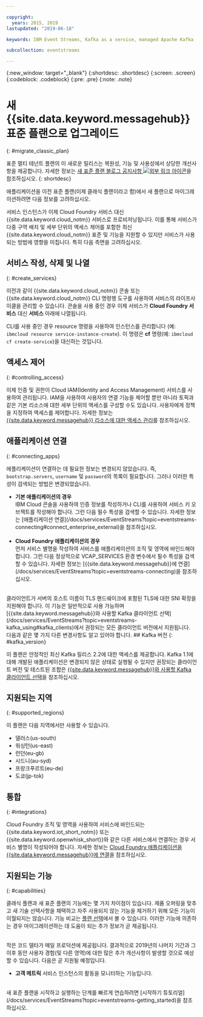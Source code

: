 ```yaml
---

copyright:
  years: 2015, 2019
lastupdated: "2019-06-18"

keywords: IBM Event Streams, Kafka as a service, managed Apache Kafka

subcollection: eventstreams

---
```


{:new_window: target="_blank"}
{:shortdesc: .shortdesc}
{:screen: .screen}
{:codeblock: .codeblock}
{:pre: .pre}
{:note: .note}

# 새 {{site.data.keyword.messagehub}} 표준 플랜으로 업그레이드 
{: #migrate_classic_plan}

표준 멀티 테넌트 플랜의 이 새로운 릴리스는 복원성, 기능 및 사용성에서 상당한 개선사항을 제공합니다. 자세한 정보는 [새 표준 플랜 블로그 공지사항 ![외부 링크 아이콘](../../icons/launch-glyph.svg "외부 링크 아이콘")](https://www.ibm.com/cloud/blog/announcements/ibm-event-streams-releases-a-new-and-enhanced-standard-plan)을 참조하십시오. 
{: shortdesc}

애플리케이션을 이전 표준 플랜(이제 클래식 플랜이라고 함)에서 새 플랜으로 마이그레이션하려면 다음 정보를 고려하십시오.

서비스 인스턴스가 이제 Cloud Foundry 서비스 대신 {{site.data.keyword.cloud_notm}} 서비스로 프로비저닝됩니다. 이를 통해 서비스가 다중 구역 배치 및 세부 단위의 액세스 제어를 포함한 최신 {{site.data.keyword.cloud_notm}} 표준 및 기능을 지원할 수 있지만 서비스가 사용되는 방법에 영향을 미칩니다. 특히 다음 측면을 고려하십시오.

## 서비스 작성, 삭제 및 나열
{: #create_services}

이전과 같이 {{site.data.keyword.cloud_notm}} 콘솔 또는 {{site.data.keyword.cloud_notm}} CLI 명령행 도구를 사용하여 서비스의 라이프사이클을 관리할 수 있습니다. 콘솔을 사용 중인 경우 이제 서비스가 **Cloud Foundry 서비스** 대신 **서비스** 아래에 나열됩니다. 

CLI를 사용 중인 경우 resource 명령을 사용하여 인스턴스를 관리합니다 (예: <code>ibmcloud resource service-instance-create</code>). 이 명령은 **cf** 명령(예: <code>ibmcloud cf create-service</code>)을 대신하는 것입니다.

## 액세스 제어
{: #controlling_access}

이제 인증 및 권한이 Cloud IAM(Identity and Access Management) 서비스를 사용하여 관리됩니다. IAM을 사용하여 사용자의 연결 기능을 제어할 뿐만 아니라 토픽과 같은 기본 리소스에 대한 세부 단위의 액세스를 구성할 수도 있습니다. 사용자에게 정책을 지정하여 액세스를 제어합니다. 자세한 정보는 [{{site.data.keyword.messagehub}} 리소스에 대한 액세스 관리](/docs/services/EventStreams?topic=eventstreams-security)를 참조하십시오.

## 애플리케이션 연결
{: #connecting_apps}

애플리케이션이 연결하는 데 필요한 정보는 변경되지 않았습니다. 즉, <code>bootstrap.servers</code>, <code>username</code> 및 <code>password</code>의 목록이 필요합니다. 그러나 이러한 특성이 검색되는 방법은 변경되었습니다.

<ul>
<li>
      <strong>기본 애플리케이션의 경우</strong>
        <br/>
        IBM Cloud 콘솔을 사용하여 인증 정보를 작성하거나 CLI를 사용하여 서비스 키 오브젝트를 작성해야 합니다. 그런 다음 필수 특성을 검색할 수 있습니다. 자세한 정보는 [애플리케이션 연결](/docs/services/EventStreams?topic=eventstreams-connecting#connect_enterprise_external)을 참조하십시오.
</li>
<br/>
<li><strong>Cloud Foundry 애플리케이션의 경우</strong>
        <br/>
먼저 서비스 별명을 작성하여 서비스를 애플리케이션의 조직 및 영역에 바인드해야 합니다. 그런 다음 정상적으로 VCAP_SERVICES 환경 변수에서 필수 특성을 검색할 수 있습니다. 자세한 정보는 [{{site.data.keyword.messagehub}}에 연결](/docs/services/EventStreams?topic=eventstreams-connecting)을 참조하십시오.
</li>
</ul>
<br/>
클라이언트가 서버의 호스트 이름이 TLS 핸드쉐이크에 포함된 TLS에 대한 SNI 확장을 지원해야 합니다. 이 기능은 일반적으로 사용 가능하며 [{{site.data.keyword.messagehub}}와 사용할 Kafka 클라이언트 선택](/docs/services/EventStreams?topic=eventstreams-kafka_using#kafka_clients)에서 권장되는 모든 클라이언트 버전에서 지원됩니다.
</li>
</ul>

<br>
다음과 같은 몇 가지 다른 변경사항도 알고 있어야 합니다.
## Kafka 버전
{: #kafka_version}

이 플랜은 안정적인 최신 Kafka 릴리스 2.2에 대한 액세스를 제공합니다. Kafka 1.1에 대해 개발된 애플리케이션은 변경되지 않은 상태로 실행될 수 있지만 권장되는 클라이언트 버전 및 테스트된 조합은 [{{site.data.keyword.messagehub}}와 사용할 Kafka 클라이언트 선택](/docs/services/EventStreams?topic=eventstreams-kafka_using#kafka_clients)을 참조하십시오. 

## 지원되는 지역
{: #supported_regions}

이 플랜은 다음 지역에서만 사용할 수 있습니다.
* 댈러스(us-south)
* 워싱턴(us-east)
* 런던(eu-gb)
* 시드니(au-syd)
* 프랑크푸르트(eu-de)
* 도쿄(jp-tok)

## 통합
{: #integrations}

Cloud Foundry 조직 및 영역을 사용하여 서비스에 바인드되는 {{site.data.keyword.iot_short_notm}} 또는 {{site.data.keyword.openwhisk_short}}와 같은 다른 서비스에서 연결하는 경우 서비스 별명이 작성되어야 합니다. 자세한 정보는 [Cloud Foundry 애플리케이션을 {{site.data.keyword.messagehub}}에 연결](/docs/services/EventStreams?topic=eventstreams-connecting#connect_enterprise_cf)을 참조하십시오.

## 지원되는 기능
{: #capabilities}

클래식 플랜과 새 표준 플랜의 기능에는 몇 가지 차이점이 있습니다. 제품 오퍼링을 맞추고 새 기술 선택사항을 채택하고 자주 사용되지 않는 기능을 제거하기 위해 모든 기능이 이월되지는 않습니다. 기능 비교는 [플랜 선택](/docs/services/EventStreams?topic=eventstreams-plan_choose)에서 볼 수 있습니다. 이러한 기능에 의존하는 경우 마이그레이션하는 데 도움이 되는 추가 정보가 곧 제공됩니다.

<br/>
작은 코드 델타가 매일 프로덕션에 제공됩니다. 결과적으로 2019년의 나머지 기간과 그 이후 동안 사용자 경험(및 다른 영역)에 대한 많은 추가 개선사항이 발생할 것으로 예상할 수 있습니다. 다음은 곧 지원될 예정입니다.

* **고객 메트릭**
    서비스 인스턴스의 활동을 모니터하는 기능입니다.

<br/>
새 표준 플랜을 시작하고 실행하는 단계를 빠르게 연습하려면 [시작하기 튜토리얼](/docs/services/EventStreams?topic=eventstreams-getting_started)을 참조하십시오.


